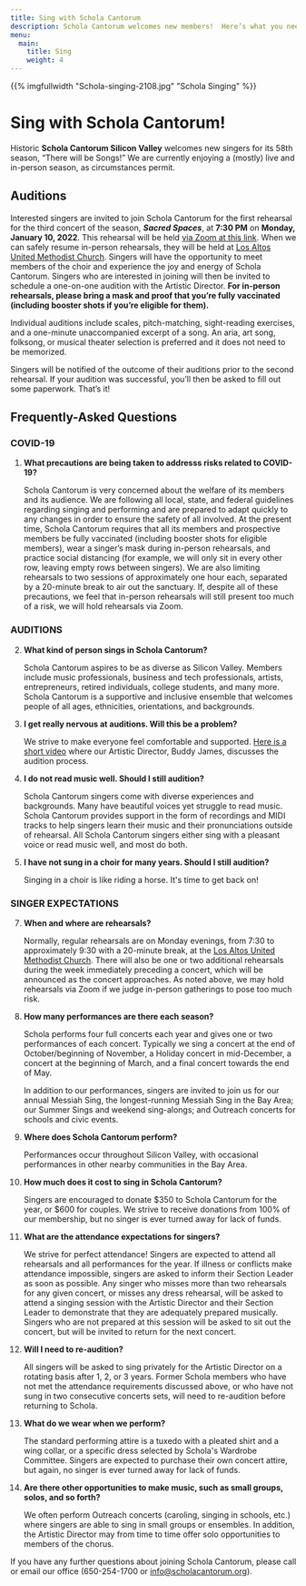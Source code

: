 ```yaml
---
title: Sing with Schola Cantorum
description: Schola Cantorum welcomes new members!  Here’s what you need to know.
menu:
  main:
    title: Sing
    weight: 4
---
```

{{% imgfullwidth "Schola-singing-2108.jpg" "Schola Singing" %}}

# Sing with Schola Cantorum!

Historic **Schola Cantorum Silicon Valley** welcomes new singers for its 58th season, &ldquo;There will be Songs!&rdquo; We are currently enjoying a (mostly) live and in-person season, as circumstances permit.

<h2>Auditions</h2>
<p>Interested singers are invited to join Schola Cantorum for the first rehearsal for the third concert of the season, <b><i>Sacred Spaces</i></b>, at <b>7:30 PM</b> on <b>Monday, January 10, 2022</b>. This rehearsal will be held <a href="https://www.google.com/url?q=https://csueb.zoom.us/j/89654272565?pwd%3DblVZY1RpZnRvQmtwT2VONCtIN0F2Zz09&sa=D&source=calendar&usd=2&usg=AOvVaw1_moN-Ux377l65t8JMZB7J" target="_blank">via Zoom at this link</a>. When we can safely resume in-person rehearsals, they will be held at <a href="https://www.laumc.org" target="_blank">Los Altos United Methodist Church</a>. Singers will have the opportunity to meet members of the choir and experience the joy and energy of Schola Cantorum. Singers who are interested in joining will then be invited to schedule a one-on-one audition with the Artistic Director. <b>For in-person rehearsals, please bring a mask and proof that you&rsquo;re fully vaccinated (including booster shots if you&rsquo;re eligible for them).</b></p>

<p>Individual auditions include scales, pitch-matching, sight-reading exercises, and a one-minute unaccompanied excerpt of a song. An aria, art song, folksong, or musical theater selection is preferred and it does not need to be memorized.</p>

<p>Singers will be notified of the outcome of their auditions prior to the second rehearsal. If your audition was successful, you&rsquo;ll then be asked to fill out some paperwork. That&rsquo;s it!</p>

<h2>Frequently-Asked Questions</h2>
<h3>COVID-19</h3>
<ol type="1">
  <li><b>What precautions are being taken to addresss risks related to COVID-19?</b>
  <p>Schola Cantorum is very concerned about the welfare of its members and its audience. We are following all local, state, and federal guidelines regarding singing and performing and are prepared to adapt quickly to any changes in order to ensure the safety of all involved. At the present time, Schola Cantorum requires that all its members and prospective members be fully vaccinated (including booster shots for eligible members), wear a singer’s mask during in-person rehearsals, and practice social distancing (for example, we will only sit in every other row, leaving empty rows between singers). We are also limiting rehearsals to two sessions of approximately one hour each, separated by a 20-minute break to air out the sanctuary. If, despite all of these precautions, we feel that in-person rehearsals will still present too much of a risk, we will hold rehearsals via Zoom.</p>
  </li>
  </ol>
  <h3>AUDITIONS</h3>
  <ol type="1" start="2">
  <li><b>What kind of person sings in Schola Cantorum?</b>
 <p>Schola Cantorum aspires to be as diverse as Silicon Valley. Members include music professionals, business and tech professionals, artists, entrepreneurs, retired individuals, college students, and many more. Schola Cantorum is a supportive and inclusive ensemble that welcomes people of all ages, ethnicities, orientations, and backgrounds.</p>
  </li>
  <li><b>I get really nervous at auditions. Will this be a problem?</b>
    <p>We strive to make everyone feel comfortable and supported. <a href="https://www.youtube.com/watch?v=V7l6XKY8YyI" target="_blank">Here is a short video</a> where our Artistic Director, Buddy James, discusses the audition process.</p>
  </li>
  <li><b>I do not read music well. Should I still audition?</b>
    <p>Schola Cantorum singers come with diverse experiences and backgrounds. Many have beautiful voices yet struggle to read music. Schola Cantorum provides support in the form of recordings and MIDI tracks to help singers learn their music and their pronunciations outside of rehearsal. All Schola Cantorum singers either sing with a pleasant voice or read music well, and most do both.</p>
  </li>
  <li><b>I have not sung in a choir for many years. Should I still audition?</b>
    <p>Singing in a choir is like riding a horse. It's time to get back on!</p>
  </li>
  </ol>
  <h3>SINGER EXPECTATIONS</h3>
  <ol type="1" start="7">
  <li><b>When and where are rehearsals?</b>
    <p>Normally, regular rehearsals are on Monday evenings, from 7:30 to approximately 9:30 with a 20-minute break, at the <a href="https://laumc.org" target="_blank">Los Altos United Methodist Church</a>. There will also be one or two additional rehearsals during the week immediately preceding a concert, which will be announced as the concert approaches. As noted above, we may hold rehearsals via Zoom if we judge in-person gatherings to pose too much risk.</p>
  </li>
  <li><b>How many performances are there each season?</b>
    <p>Schola performs four full concerts each year and gives one or two performances of each concert. Typically we sing a concert at the end of October/beginning of November, a Holiday concert in mid-December, a concert at the beginning of March, and a final concert towards the end of May.</p>
    <p>In addition to our performances, singers are invited to join us for our annual Messiah Sing, the longest-running Messiah Sing in the Bay Area; our Summer Sings and weekend sing-alongs; and Outreach concerts for schools and civic events.</p>
  </li>
  <li><b>Where does Schola Cantorum perform?</b>
    <p>Performances occur throughout Silicon Valley, with occasional performances in other nearby communities in the Bay Area.</p>
  </li>
  <li><b>How much does it cost to sing in Schola Cantorum?</b>
    <p>Singers are encouraged to donate $350 to Schola Cantorum for the year, or $600 for couples. We strive to receive donations from 100% of our membership, but no singer is ever turned away for lack of funds.</p>
  </li>
  <li><b>What are the attendance expectations for singers?</b>
    <p>We strive for perfect attendance! Singers are expected to attend all rehearsals and all performances for the year. If illness or conflicts make attendance impossible, singers are asked to inform their Section Leader as soon as possible. Any singer who misses more than two rehearsals for any given concert, or misses any dress rehearsal, will be asked to attend a singing session with the Artistic Director and their Section Leader to demonstrate that they are adequately prepared musically. Singers who are not prepared at this session will be asked to sit out the concert, but will be invited to return for the next concert.</p>
  </li>
  <li><b>Will I need to re-audition?</b>
    <p>All singers will be asked to sing privately for the Artistic Director on a rotating basis after 1, 2, or 3 years. Former Schola members who have not met the attendance requirements discussed above, or who have not sung in two consecutive concerts sets, will need to re-audition before returning to Schola.</p>
  </li>
  <li><b>What do we wear when we perform?</b>
  <p>The standard performing attire is a tuxedo with a pleated shirt and a wing collar, or a specific dress selected by Schola's Wardrobe Committee. Singers are expected to purchase their own concert attire, but again, no singer is ever turned away for lack of funds.</p>
  </li>
  <li><b>Are there other opportunities to make music, such as small groups, solos, and so forth?</b>
    <p>We often perform Outreach concerts (caroling, singing in schools, etc.) where singers are able to sing in small groups or ensembles. In addition, the Artistic Director may from time to time offer solo opportunities to members of the chorus.</p>
  </li>
  </ol>

If you have any further questions about joining Schola Cantorum, please call or email
our office (650-254-1700 or <info@scholacantorum.org>).
